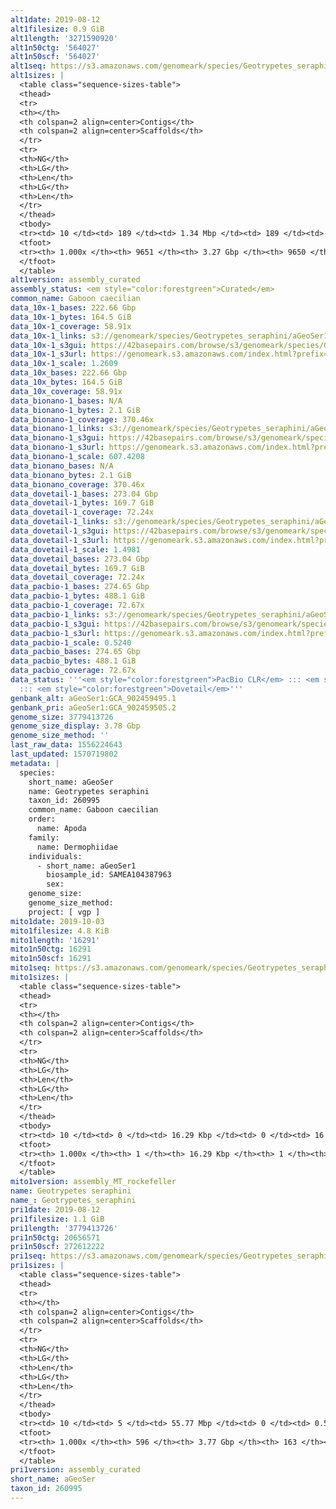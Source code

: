 ```yaml
---
alt1date: 2019-08-12
alt1filesize: 0.9 GiB
alt1length: '3271590920'
alt1n50ctg: '564027'
alt1n50scf: '564027'
alt1seq: https://s3.amazonaws.com/genomeark/species/Geotrypetes_seraphini/aGeoSer1/assembly_curated/aGeoSer1.alt.cur.20190812.fasta.gz
alt1sizes: |
  <table class="sequence-sizes-table">
  <thead>
  <tr>
  <th></th>
  <th colspan=2 align=center>Contigs</th>
  <th colspan=2 align=center>Scaffolds</th>
  </tr>
  <tr>
  <th>NG</th>
  <th>LG</th>
  <th>Len</th>
  <th>LG</th>
  <th>Len</th>
  </tr>
  </thead>
  <tbody>
  <tr><td> 10 </td><td> 189 </td><td> 1.34 Mbp </td><td> 189 </td><td> 1.34 Mbp </td></tr><tr><td> 20 </td><td> 476 </td><td> 1.01 Mbp </td><td> 476 </td><td> 1.01 Mbp </td></tr><tr><td> 30 </td><td> 842 </td><td> 0.81 Mbp </td><td> 842 </td><td> 0.81 Mbp </td></tr><tr><td> 40 </td><td> 1291 </td><td> 0.66 Mbp </td><td> 1291 </td><td> 0.66 Mbp </td></tr><tr style="background-color:#cccccc;"><td> 50 </td><td> 1828 </td><td> 0.56 Mbp </td><td> 1828 </td><td> 0.56 Mbp </td></tr><tr><td> 60 </td><td> 2463 </td><td> 472.02 Kbp </td><td> 2463 </td><td> 472.02 Kbp </td></tr><tr><td> 70 </td><td> 3230 </td><td> 382.90 Kbp </td><td> 3230 </td><td> 382.90 Kbp </td></tr><tr><td> 80 </td><td> 4223 </td><td> 280.87 Kbp </td><td> 4223 </td><td> 280.87 Kbp </td></tr><tr><td> 90 </td><td> 5697 </td><td> 168.59 Kbp </td><td> 5697 </td><td> 168.59 Kbp </td></tr><tr><td> 100 </td><td> 9650 </td><td> 253  bp </td><td> 9649 </td><td> 253  bp </td></tr></tbody>
  <tfoot>
  <tr><th> 1.000x </th><th> 9651 </th><th> 3.27 Gbp </th><th> 9650 </th><th> 3.27 Gbp </th></tr>
  </tfoot>
  </table>
alt1version: assembly_curated
assembly_status: <em style="color:forestgreen">Curated</em>
common_name: Gaboon caecilian
data_10x-1_bases: 222.66 Gbp
data_10x-1_bytes: 164.5 GiB
data_10x-1_coverage: 58.91x
data_10x-1_links: s3://genomeark/species/Geotrypetes_seraphini/aGeoSer1/genomic_data/10x/<br>
data_10x-1_s3gui: https://42basepairs.com/browse/s3/genomeark/species/Geotrypetes_seraphini/aGeoSer1/genomic_data/10x/
data_10x-1_s3url: https://genomeark.s3.amazonaws.com/index.html?prefix=species/Geotrypetes_seraphini/aGeoSer1/genomic_data/10x/
data_10x-1_scale: 1.2609
data_10x_bases: 222.66 Gbp
data_10x_bytes: 164.5 GiB
data_10x_coverage: 58.91x
data_bionano-1_bases: N/A
data_bionano-1_bytes: 2.1 GiB
data_bionano-1_coverage: 370.46x
data_bionano-1_links: s3://genomeark/species/Geotrypetes_seraphini/aGeoSer1/genomic_data/bionano/<br>
data_bionano-1_s3gui: https://42basepairs.com/browse/s3/genomeark/species/Geotrypetes_seraphini/aGeoSer1/genomic_data/bionano/
data_bionano-1_s3url: https://genomeark.s3.amazonaws.com/index.html?prefix=species/Geotrypetes_seraphini/aGeoSer1/genomic_data/bionano/
data_bionano-1_scale: 607.4208
data_bionano_bases: N/A
data_bionano_bytes: 2.1 GiB
data_bionano_coverage: 370.46x
data_dovetail-1_bases: 273.04 Gbp
data_dovetail-1_bytes: 169.7 GiB
data_dovetail-1_coverage: 72.24x
data_dovetail-1_links: s3://genomeark/species/Geotrypetes_seraphini/aGeoSer1/genomic_data/dovetail/<br>
data_dovetail-1_s3gui: https://42basepairs.com/browse/s3/genomeark/species/Geotrypetes_seraphini/aGeoSer1/genomic_data/dovetail/
data_dovetail-1_s3url: https://genomeark.s3.amazonaws.com/index.html?prefix=species/Geotrypetes_seraphini/aGeoSer1/genomic_data/dovetail/
data_dovetail-1_scale: 1.4981
data_dovetail_bases: 273.04 Gbp
data_dovetail_bytes: 169.7 GiB
data_dovetail_coverage: 72.24x
data_pacbio-1_bases: 274.65 Gbp
data_pacbio-1_bytes: 488.1 GiB
data_pacbio-1_coverage: 72.67x
data_pacbio-1_links: s3://genomeark/species/Geotrypetes_seraphini/aGeoSer1/genomic_data/pacbio/<br>
data_pacbio-1_s3gui: https://42basepairs.com/browse/s3/genomeark/species/Geotrypetes_seraphini/aGeoSer1/genomic_data/pacbio/
data_pacbio-1_s3url: https://genomeark.s3.amazonaws.com/index.html?prefix=species/Geotrypetes_seraphini/aGeoSer1/genomic_data/pacbio/
data_pacbio-1_scale: 0.5240
data_pacbio_bases: 274.65 Gbp
data_pacbio_bytes: 488.1 GiB
data_pacbio_coverage: 72.67x
data_status: '''<em style="color:forestgreen">PacBio CLR</em> ::: <em style="color:forestgreen">10x</em>
  ::: <em style="color:forestgreen">Dovetail</em>'''
genbank_alt: aGeoSer1:GCA_902459495.1
genbank_pri: aGeoSer1:GCA_902459505.2
genome_size: 3779413726
genome_size_display: 3.78 Gbp
genome_size_method: ''
last_raw_data: 1556224643
last_updated: 1570719802
metadata: |
  species:
    short_name: aGeoSer
    name: Geotrypetes seraphini
    taxon_id: 260995
    common_name: Gaboon caecilian
    order:
      name: Apoda
    family:
      name: Dermophiidae
    individuals:
      - short_name: aGeoSer1
        biosample_id: SAMEA104387963
        sex:
    genome_size:
    genome_size_method:
    project: [ vgp ]
mito1date: 2019-10-03
mito1filesize: 4.8 KiB
mito1length: '16291'
mito1n50ctg: 16291
mito1n50scf: 16291
mito1seq: https://s3.amazonaws.com/genomeark/species/Geotrypetes_seraphini/aGeoSer1/assembly_MT_rockefeller/aGeoSer1.MT.20191003.fasta.gz
mito1sizes: |
  <table class="sequence-sizes-table">
  <thead>
  <tr>
  <th></th>
  <th colspan=2 align=center>Contigs</th>
  <th colspan=2 align=center>Scaffolds</th>
  </tr>
  <tr>
  <th>NG</th>
  <th>LG</th>
  <th>Len</th>
  <th>LG</th>
  <th>Len</th>
  </tr>
  </thead>
  <tbody>
  <tr><td> 10 </td><td> 0 </td><td> 16.29 Kbp </td><td> 0 </td><td> 16.29 Kbp </td></tr><tr><td> 20 </td><td> 0 </td><td> 16.29 Kbp </td><td> 0 </td><td> 16.29 Kbp </td></tr><tr><td> 30 </td><td> 0 </td><td> 16.29 Kbp </td><td> 0 </td><td> 16.29 Kbp </td></tr><tr><td> 40 </td><td> 0 </td><td> 16.29 Kbp </td><td> 0 </td><td> 16.29 Kbp </td></tr><tr style="background-color:#cccccc;"><td> 50 </td><td> 0 </td><td style="background-color:#ff8888;"> 16.29 Kbp </td><td> 0 </td><td style="background-color:#ff8888;"> 16.29 Kbp </td></tr><tr><td> 60 </td><td> 0 </td><td> 16.29 Kbp </td><td> 0 </td><td> 16.29 Kbp </td></tr><tr><td> 70 </td><td> 0 </td><td> 16.29 Kbp </td><td> 0 </td><td> 16.29 Kbp </td></tr><tr><td> 80 </td><td> 0 </td><td> 16.29 Kbp </td><td> 0 </td><td> 16.29 Kbp </td></tr><tr><td> 90 </td><td> 0 </td><td> 16.29 Kbp </td><td> 0 </td><td> 16.29 Kbp </td></tr><tr><td> 100 </td><td> 0 </td><td> 16.29 Kbp </td><td> 0 </td><td> 16.29 Kbp </td></tr></tbody>
  <tfoot>
  <tr><th> 1.000x </th><th> 1 </th><th> 16.29 Kbp </th><th> 1 </th><th> 16.29 Kbp </th></tr>
  </tfoot>
  </table>
mito1version: assembly_MT_rockefeller
name: Geotrypetes seraphini
name_: Geotrypetes_seraphini
pri1date: 2019-08-12
pri1filesize: 1.1 GiB
pri1length: '3779413726'
pri1n50ctg: 20656571
pri1n50scf: 272612222
pri1seq: https://s3.amazonaws.com/genomeark/species/Geotrypetes_seraphini/aGeoSer1/assembly_curated/aGeoSer1.pri.cur.20190812.fasta.gz
pri1sizes: |
  <table class="sequence-sizes-table">
  <thead>
  <tr>
  <th></th>
  <th colspan=2 align=center>Contigs</th>
  <th colspan=2 align=center>Scaffolds</th>
  </tr>
  <tr>
  <th>NG</th>
  <th>LG</th>
  <th>Len</th>
  <th>LG</th>
  <th>Len</th>
  </tr>
  </thead>
  <tbody>
  <tr><td> 10 </td><td> 5 </td><td> 55.77 Mbp </td><td> 0 </td><td> 0.55 Gbp </td></tr><tr><td> 20 </td><td> 12 </td><td> 38.59 Mbp </td><td> 1 </td><td> 0.53 Gbp </td></tr><tr><td> 30 </td><td> 23 </td><td> 32.09 Mbp </td><td> 2 </td><td> 413.75 Mbp </td></tr><tr><td> 40 </td><td> 36 </td><td> 26.17 Mbp </td><td> 3 </td><td> 326.38 Mbp </td></tr><tr style="background-color:#cccccc;"><td> 50 </td><td> 52 </td><td style="background-color:#88ff88;"> 20.66 Mbp </td><td> 4 </td><td style="background-color:#88ff88;"> 272.61 Mbp </td></tr><tr><td> 60 </td><td> 72 </td><td> 16.18 Mbp </td><td> 5 </td><td> 260.40 Mbp </td></tr><tr><td> 70 </td><td> 98 </td><td> 12.29 Mbp </td><td> 7 </td><td> 193.86 Mbp </td></tr><tr><td> 80 </td><td> 137 </td><td> 7.98 Mbp </td><td> 9 </td><td> 146.68 Mbp </td></tr><tr><td> 90 </td><td> 196 </td><td> 4.96 Mbp </td><td> 12 </td><td> 83.87 Mbp </td></tr><tr><td> 100 </td><td> 595 </td><td> 405  bp </td><td> 162 </td><td> 2.39 Kbp </td></tr></tbody>
  <tfoot>
  <tr><th> 1.000x </th><th> 596 </th><th> 3.77 Gbp </th><th> 163 </th><th> 3.78 Gbp </th></tr>
  </tfoot>
  </table>
pri1version: assembly_curated
short_name: aGeoSer
taxon_id: 260995
---
```

